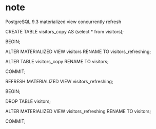 # note


PostgreSQL 9.3 materialized view concurrently refresh

CREATE TABLE visitors_copy AS (select * from visitors);

BEGIN;

  ALTER MATERIALIZED VIEW visitors RENAME TO visitors_refreshing;
  
  ALTER TABLE visitors_copy RENAME TO visitors;

COMMIT;

REFRESH MATERIALIZED VIEW visitors_refreshing;

BEGIN;

  DROP TABLE visitors;
  
  ALTER MATERIALIZED VIEW visitors_refreshing RENAME TO visitors;
  
COMMIT;
